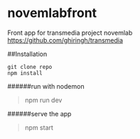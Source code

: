 # novemlabfront
Front app for transmedia project novemlab https://github.com/ghiringh/transmedia

##Installation
```
git clone repo
npm install
```

######run with nodemon
> npm run dev

######serve the app
> npm start

